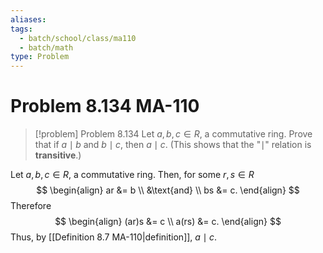 ```yaml
---
aliases: 
tags:
  - batch/school/class/ma110
  - batch/math
type: Problem
---
```

# Problem 8.134 MA-110

> [!problem] Problem 8.134
> Let $a,b,c \in R$, a commutative ring. Prove that if $a\mid b$ and $b\mid c$, then $a\mid c$. (This shows that the "$\mid$" relation is **transitive**.)

Let $a,b,c \in R$, a commutative ring. Then, for some $r,s \in R$
$$
\begin{align}
ar &= b \\
&\text{and} \\
bs &= c.
\end{align}
$$
Therefore
$$
\begin{align}
(ar)s &= c \\
a(rs) &= c.
\end{align}
$$
Thus, by [[Definition 8.7 MA-110|definition]], $a\mid c$.
